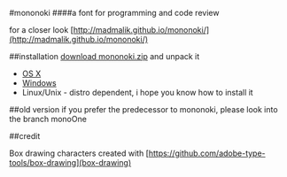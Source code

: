#mononoki
####a font for programming and code review

for a closer look [http://madmalik.github.io/mononoki/](http://madmalik.github.io/mononoki/)

##installation
[download mononoki.zip](https://github.com/madmalik/mononoki/releases/download/1.2/mononoki.zip) and unpack it
* [OS X](http://support.apple.com/kb/HT2509)
* [Windows](http://windows.microsoft.com/en-us/windows-vista/install-or-uninstall-fonts)
* Linux/Unix - distro dependent, i hope you know how to install it

##old version
if you prefer the predecessor to mononoki, please look into the branch monoOne


##credit

Box drawing characters created with [https://github.com/adobe-type-tools/box-drawing](box-drawing)
